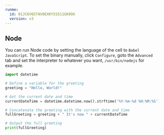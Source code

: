 ```yaml
---
runme:
  id: 01JC6V65TAV0EXKYSS511GK09X
  version: v3
---
```


## Node

You can run Node code by setting the language of the cell to `Babel JavaScript`. To set the binary manually, click `Configure`, goto the `Advanced` tab and set the interpreter to whatever you want, `/usr/bin/nodejs` for example.

```python {"id":"01JC6RX7NJSEA7XPBPW78Z88BC","interpreter":"","name":"node-greeting"}
import datetime

# Define a variable for the greeting
greeting = "Hello, World!"

# Get the current date and time
currentDateTime = datetime.datetime.now().strftime('%Y-%m-%d %H:%M:%S')

# Concatenate the greeting with the current date and time
fullGreeting = greeting + " It's now " + currentDateTime

# Output the full greeting
print(fullGreeting)
```
